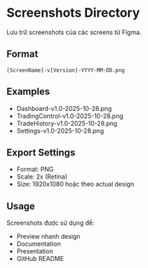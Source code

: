 # Screenshots Directory

Lưu trữ screenshots của các screens từ Figma.

## Format

```
[ScreenName]-v[Version]-YYYY-MM-DD.png
```

## Examples
- Dashboard-v1.0-2025-10-28.png
- TradingControl-v1.0-2025-10-28.png
- TradeHistory-v1.0-2025-10-28.png
- Settings-v1.0-2025-10-28.png

## Export Settings
- Format: PNG
- Scale: 2x (Retina)
- Size: 1920x1080 hoặc theo actual design

## Usage
Screenshots được sử dụng để:
- Preview nhanh design
- Documentation
- Presentation
- GitHub README
